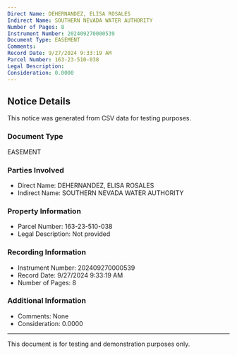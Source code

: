 ```yaml
---
Direct Name: DEHERNANDEZ, ELISA ROSALES
Indirect Name: SOUTHERN NEVADA WATER AUTHORITY
Number of Pages: 8
Instrument Number: 202409270000539
Document Type: EASEMENT
Comments: 
Record Date: 9/27/2024 9:33:19 AM
Parcel Number: 163-23-510-038
Legal Description: 
Consideration: 0.0000
---
```


## Notice Details

This notice was generated from CSV data for testing purposes.

### Document Type
EASEMENT

### Parties Involved
- Direct Name: DEHERNANDEZ, ELISA ROSALES
- Indirect Name: SOUTHERN NEVADA WATER AUTHORITY

### Property Information
- Parcel Number: 163-23-510-038
- Legal Description: Not provided

### Recording Information
- Instrument Number: 202409270000539
- Record Date: 9/27/2024 9:33:19 AM
- Number of Pages: 8

### Additional Information
- Comments: None
- Consideration: 0.0000

---

This document is for testing and demonstration purposes only.
